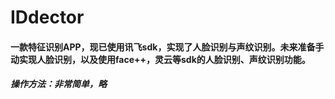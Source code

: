 
# IDdector
#### 一款特征识别APP，现已使用讯飞sdk，实现了人脸识别与声纹识别。未来准备手动实现人脸识别，以及使用face++，灵云等sdk的人脸识别、声纹识别功能。

##### 操作方法：非常简单，略
